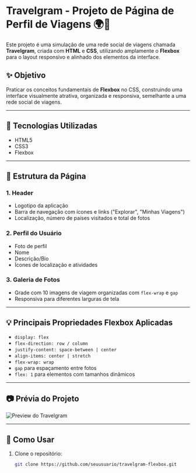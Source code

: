 # Travelgram - Projeto de Página de Perfil de Viagens 🌍📸

Este projeto é uma simulação de uma rede social de viagens chamada **Travelgram**, criada com **HTML** e **CSS**, utilizando amplamente o **Flexbox** para o layout responsivo e alinhado dos elementos da interface.

## ✨ Objetivo

Praticar os conceitos fundamentais de **Flexbox** no CSS, construindo uma interface visualmente atrativa, organizada e responsiva, semelhante a uma rede social de viagens.

---

## 🔧 Tecnologias Utilizadas

- HTML5
- CSS3
- Flexbox

---

## 📐 Estrutura da Página

### 1. **Header**
- Logotipo da aplicação
- Barra de navegação com ícones e links ("Explorar", "Minhas Viagens")
- Localização, número de países visitados e total de fotos

### 2. **Perfil do Usuário**
- Foto de perfil
- Nome
- Descrição/Bio
- Ícones de localização e atividades

### 3. **Galeria de Fotos**
- Grade com 10 imagens de viagem organizadas com `flex-wrap` e `gap`
- Responsiva para diferentes larguras de tela

---

## 💡 Principais Propriedades Flexbox Aplicadas

- `display: flex`  
- `flex-direction: row / column`
- `justify-content: space-between | center`
- `align-items: center | stretch`
- `flex-wrap: wrap`
- `gap` para espaçamento entre fotos
- `flex: 1` para elementos com tamanhos dinâmicos

---

## 📷 Prévia do Projeto

![Preview do Travelgram](./screenshot.png)

---

## 🚀 Como Usar

1. Clone o repositório:
   ```bash
   git clone https://github.com/seuusuario/travelgram-flexbox.git

